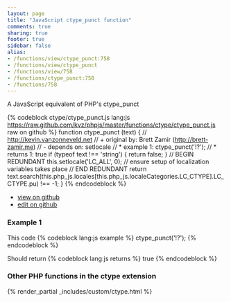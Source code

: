 ```yaml
---
layout: page
title: "JavaScript ctype_punct function"
comments: true
sharing: true
footer: true
sidebar: false
alias:
- /functions/view/ctype_punct:758
- /functions/view/ctype_punct
- /functions/view/758
- /functions/ctype_punct:758
- /functions/758
---
```

<!-- Generated by Rakefile:build -->
A JavaScript equivalent of PHP's ctype_punct

{% codeblock ctype/ctype_punct.js lang:js https://raw.github.com/kvz/phpjs/master/functions/ctype/ctype_punct.js raw on github %}
function ctype_punct (text) {
  // http://kevin.vanzonneveld.net
  // +   original by: Brett Zamir (http://brett-zamir.me)
  // -    depends on: setlocale
  // *     example 1: ctype_punct('!?');
  // *     returns 1: true
  if (typeof text !== 'string') {
    return false;
  }
  // BEGIN REDUNDANT
  this.setlocale('LC_ALL', 0); // ensure setup of localization variables takes place
  // END REDUNDANT
  return text.search(this.php_js.locales[this.php_js.localeCategories.LC_CTYPE].LC_CTYPE.pu) !== -1;
}
{% endcodeblock %}

 - [view on github](https://github.com/kvz/phpjs/blob/master/functions/ctype/ctype_punct.js)
 - [edit on github](https://github.com/kvz/phpjs/edit/master/functions/ctype/ctype_punct.js)

### Example 1
This code
{% codeblock lang:js example %}
ctype_punct('!?');
{% endcodeblock %}

Should return
{% codeblock lang:js returns %}
true
{% endcodeblock %}


### Other PHP functions in the ctype extension
{% render_partial _includes/custom/ctype.html %}
